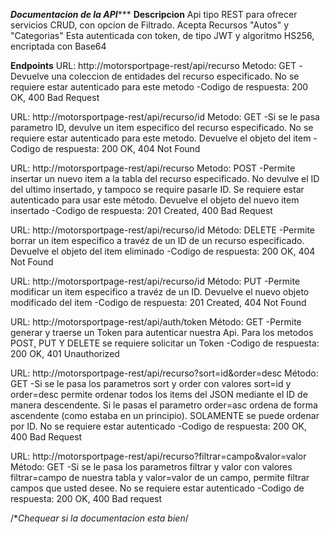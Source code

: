 ***********************Documentacion de la API**************************
****Descripcion****
Api tipo REST para ofrecer servicios CRUD, con opcion de Filtrado. Acepta Recursos "Autos" y "Categorias"
Esta autenticada con token, de tipo JWT y algoritmo HS256, encriptada con Base64

****Endpoints****
URL: http://motorsportpage-rest/api/recurso
Metodo: GET
-Devuelve una coleccion de entidades del recurso especificado. No se requiere estar autenticado para este metodo
-Codigo de respuesta: 200 OK, 400 Bad Request

URL: http://motorsportpage-rest/api/recurso/id
Metodo: GET
-Si se le pasa parametro ID, devulve un item especifico del recurso especificado. No se requiere estar autenticado para este metodo. Devuelve el objeto del item
-Codigo de respuesta: 200 OK, 404 Not Found

URL: http://motorsportpage-rest/api/recurso
Metodo: POST
-Permite insertar un nuevo item a la tabla del recurso especificado. No devulve el ID del ultimo insertado, y tampoco se require pasarle ID. Se requiere estar autenticado para usar este método. Devuelve el objeto del nuevo item insertado
-Codigo de respuesta: 201 Created, 400 Bad Request

URL: http://motorsportpage-rest/api/recurso/id
Método: DELETE
-Permite borrar un item especifico a travéz de un ID de un recurso especificado. Devuelve el objeto del item eliminado
-Codigo de respuesta: 200 OK, 404 Not Found

URL: http://motorsportpage-rest/api/recurso/id
Método: PUT
-Permite modificar un item especifico a travéz de un ID. Devuelve el nuevo objeto modificado del item
-Codigo de respuesta: 201 Created, 404 Not Found

URL: http://motorsportpage-rest/api/auth/token
Método: GET
-Permite generar y traerse un Token para autenticar nuestra Api. Para los metodos POST, PUT Y DELETE se requiere solicitar un Token
-Codigo de respuesta: 200 OK, 401 Unauthorized

URL: http://motorsportpage-rest/api/recurso?sort=id&order=desc
Método: GET
-Si se le pasa los parametros sort y order con valores sort=id y order=desc permite ordenar todos los items del JSON mediante el ID de manera descendente. Si le pasas el parametro order=asc ordena de forma ascendente (como estaba en un principio). SOLAMENTE se puede ordenar por ID. No se requiere estar autenticado
-Codigo de respuesta: 200 OK, 400 Bad Request

URL: http://motorsportpage-rest/api/recurso?filtrar=campo&valor=valor
Método: GET
-Si se le pasa los parametros filtrar y valor con valores filtrar=campo de nuestra tabla y valor=valor de un campo, permite filtrar campos que usted desee. No se requiere estar autenticado
-Codigo de respuesta: 200 OK, 400 Bad request

/**Chequear si la documentacion esta bien*/